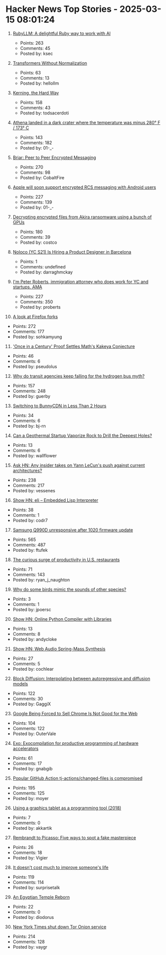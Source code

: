 # Hacker News Top Stories - 2025-03-15 08:01:24

1. [RubyLLM: A delightful Ruby way to work with AI](https://github.com/crmne/ruby_llm)
   - Points: 263
   - Comments: 45
   - Posted by: ksec

2. [Transformers Without Normalization](https://jiachenzhu.github.io/DyT/)
   - Points: 63
   - Comments: 13
   - Posted by: hellollm

3. [Kerning, the Hard Way](https://home.octetfont.com/blog/kerning-hard.html)
   - Points: 158
   - Comments: 43
   - Posted by: todsacerdoti

4. [Athena landed in a dark crater where the temperature was minus 280° F / 173° C](https://arstechnica.com/space/2025/03/athena-landed-in-a-dark-crater-where-the-temperature-was-minus-280-f/)
   - Points: 143
   - Comments: 182
   - Posted by: 01-_-

5. [Briar: Peer to Peer Encrypted Messaging](https://briarproject.org/how-it-works/)
   - Points: 270
   - Comments: 98
   - Posted by: CobaltFire

6. [Apple will soon support encrypted RCS messaging with Android users](https://www.theverge.com/news/629620/apple-iphone-e2ee-encryption-rcs-messaging-android)
   - Points: 227
   - Comments: 139
   - Posted by: 01-_-

7. [Decrypting encrypted files from Akira ransomware using a bunch of GPUs](https://tinyhack.com/2025/03/13/decrypting-encrypted-files-from-akira-ransomware-linux-esxi-variant-2024-using-a-bunch-of-gpus/)
   - Points: 180
   - Comments: 39
   - Posted by: costco

8. [Noloco (YC S21) Is Hiring a Product Designer in Barcelona](https://www.ycombinator.com/companies/noloco/jobs/MCp9ejT-founding-product-designer)
   - Points: 1
   - Comments: undefined
   - Posted by: darraghmckay

9. [I'm Peter Roberts, immigration attorney who does work for YC and startups. AMA](undefined)
   - Points: 227
   - Comments: 350
   - Posted by: proberts

10. [A look at Firefox forks](https://lwn.net/Articles/1012453/)
   - Points: 272
   - Comments: 177
   - Posted by: sohkamyung

11. ['Once in a Century' Proof Settles Math's Kakeya Conjecture](https://www.quantamagazine.org/once-in-a-century-proof-settles-maths-kakeya-conjecture-20250314/)
   - Points: 46
   - Comments: 6
   - Posted by: pseudolus

12. [Why do transit agencies keep falling for the hydrogen bus myth?](https://cleantechnica.com/2025/03/13/why-do-transit-agencies-keep-falling-for-the-hydrogen-bus-myth/)
   - Points: 157
   - Comments: 248
   - Posted by: guerby

13. [Switching to BunnyCDN in Less Than 2 Hours](https://jonathan-frere.com/posts/switching-to-bunny-cdn)
   - Points: 34
   - Comments: 6
   - Posted by: bj-rn

14. [Can a Geothermal Startup Vaporize Rock to Drill the Deepest Holes?](https://www.msn.com/en-us/money/markets/can-a-geothermal-startup-vaporize-rock-to-drill-the-deepest-holes-ever/ar-AA1AoaWT)
   - Points: 13
   - Comments: 6
   - Posted by: wallflower

15. [Ask HN: Any insider takes on Yann LeCun's push against current architectures?](undefined)
   - Points: 238
   - Comments: 217
   - Posted by: vessenes

16. [Show HN: eli – Embedded Lisp Interpreter](https://github.com/codr7/eli)
   - Points: 38
   - Comments: 1
   - Posted by: codr7

17. [Samsung Q990D unresponsive after 1020 firmware update](https://us.community.samsung.com/t5/Home-Theater/Samsung-Q990D-unresponsive-after-1020-firmware-update/td-p/3168571)
   - Points: 565
   - Comments: 487
   - Posted by: ftufek

18. [The curious surge of productivity in U.S. restaurants](https://bfi.uchicago.edu/working-papers/the-curious-surge-of-productivity-in-u-s-restaurants/)
   - Points: 71
   - Comments: 143
   - Posted by: ryan_j_naughton

19. [Why do some birds mimic the sounds of other species?](https://www.allaboutbirds.org/news/why-do-some-birds-mimic-the-sounds-of-other-species/)
   - Points: 3
   - Comments: 1
   - Posted by: jpoersc

20. [Show HN: Online Python Compiler with Libraries](https://cliprun.com/online-python-compiler-with-libraries)
   - Points: 13
   - Comments: 8
   - Posted by: andycloke

21. [Show HN: Web Audio Spring-Mass Synthesis](https://blog.cochlea.xyz/string.html)
   - Points: 27
   - Comments: 5
   - Posted by: cochlear

22. [Block Diffusion: Interpolating between autoregressive and diffusion models](https://arxiv.org/abs/2503.09573)
   - Points: 122
   - Comments: 30
   - Posted by: GaggiX

23. [Google Being Forced to Sell Chrome Is Not Good for the Web](https://chriscoyier.net/2025/03/14/google-being-forced-to-sell-chrome-is-not-good-for-the-web/)
   - Points: 104
   - Comments: 122
   - Posted by: OuterVale

24. [Exo: Exocompilation for productive programming of hardware accelerators](https://github.com/exo-lang/exo)
   - Points: 61
   - Comments: 17
   - Posted by: gnabgib

25. [Popular GitHub Action tj-actions/changed-files is compromised](https://semgrep.dev/blog/2025/popular-github-action-tj-actionschanged-files-is-compromised/)
   - Points: 195
   - Comments: 125
   - Posted by: moyer

26. [Using a graphics tablet as a programming tool (2018)](https://jeandavidmoisan.com/posts/using-a-graphics-tablet-as-a-programming-tool/)
   - Points: 7
   - Comments: 0
   - Posted by: akkartik

27. [Rembrandt to Picasso: Five ways to spot a fake masterpiece](https://www.bbc.com/culture/article/20250311-rembrandt-to-picasso-five-ways-to-spot-a-fake-masterpiece)
   - Points: 26
   - Comments: 18
   - Posted by: Vigier

28. [It doesn't cost much to improve someone's life](https://ourworldindata.org/foreign-aid-donations-increase)
   - Points: 119
   - Comments: 114
   - Posted by: surprisetalk

29. [An Egyptian Temple Reborn](https://archaeology.org/issues/march-april-2025/features/an-egyptian-temple-reborn/)
   - Points: 22
   - Comments: 0
   - Posted by: diodorus

30. [New York Times shut down Tor Onion service](https://open.nytimes.com/https-open-nytimes-com-the-new-york-times-as-a-tor-onion-service-e0d0b67b7482)
   - Points: 214
   - Comments: 128
   - Posted by: vaygr

